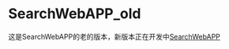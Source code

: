 # SearchWebAPP_old
这是SearchWebAPP的老的版本，新版本正在开发中[SearchWebAPP](https://github.com/imjdl/SearchWebApp)
[](http://ovktnz8yq.bkt.clouddn.com/vokoscreen-2018-01-15_21-09-14.mkv)

